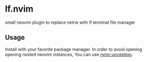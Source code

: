 # lf.nvim
small neovim plugin to replace netrw with lf terminal file manager
## Usage
Install with your favorite package manager.
In order to avoid opening opening nested neovim instances, You can use [nvim-unception](https://github.com/samjwill/nvim-unception).
